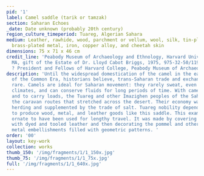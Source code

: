 ```yaml
---
pid: '1'
label: Camel saddle (tarik or tamzak)
section: Saharan Echoes
_date: Date unknown (probably 20th century)
region_culture_timeperiod: Tuareg, Algerian Sahara
medium: Leather, rawhide, wood, parchment or vellum, wool, silk, tin-plated metal,
  brass-plated metal, iron, copper alloy, and cheetah skin
dimensions: 75 x 71 x 46 cm
credit_line: 'Peabody Museum of Archaeology and Ethnology, Harvard University, Cambridge,
  MA, gift of the Estate of Dr. Lloyd Cabot Briggs, 1975, 975-32-50/11927. Photograph
  ? President and Fellows of Harvard College, Peabody Museum of Archaeology and Ethnology '
description: 'Until the widespread domestication of the camel in the early centuries
  of the Common Era, historians believe, trans-Saharan trade and exchange was quite
  rare. Camels are ideal for Saharan movement: they rarely sweat, even in hot desert
  climates, and can conserve fluids for long periods of time. With camels to ride
  and to carry loads, the Tuareg and other Imazighen peoples of the Sahara once controlled
  the caravan routes that stretched across the desert. Their economy was based on
  herding and supplemented by the trade of salt. Tuareg nobility depended on artisans
  to produce wood, metal, and leather goods like this saddle. This example is too
  ornate to have been used for lengthy travel. It was made by covering a wooden core
  with dyed and tooled leather and then decorating the pommel and other parts with
  metal embellishments filled with geometric patterns. '
order: '00'
layout: key-work
collection: works
thumb_150: '/img/fragments/1/1_150x.jpg'
thumb_75: '/img/fragments/1/1_75x.jpg'
full: '/img/fragments/1/1_640x.jpg'
---
```


